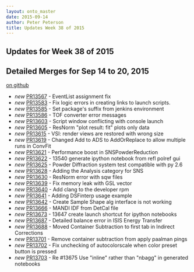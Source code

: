 ```yaml
---
layout: onto_master
date: 2015-09-14
author: Peter Peterson
title: Updates Week 38 of 2015
---
```

Updates for Week 38 of 2015
---------------------------

Detailed Merges for Sep 14 to 20, 2015
--------------------------------------
[on github](https://github.com/mantidproject/mantid/pulls?q=is%3Apr+merged%3A2015-09-15..2015-09-20)

* *new* [PR13567](https://github.com/mantidproject/mantid/pull/13567) - EventList assignment fix
* *new* [PR13583](https://github.com/mantidproject/mantid/pull/13583) - Fix logic errors in creating links to launch scripts.
* *new* [PR13585](https://github.com/mantidproject/mantid/pull/13585) - Set package's suffix from jenkins environment
* *new* [PR13586](https://github.com/mantidproject/mantid/pull/13586) - TOF converter error messages
* *new* [PR13603](https://github.com/mantidproject/mantid/pull/13603) - Script window conflicting with console launch
* *new* [PR13605](https://github.com/mantidproject/mantid/pull/13605) - ResNorm "plot result: fit" plots only data
* *new* [PR13615](https://github.com/mantidproject/mantid/pull/13615) - VSI: render views are restored with wrong size
* *new* [PR13619](https://github.com/mantidproject/mantid/pull/13619) - Changed Add to ADS to AddOrReplace to allow multiple runs in ConvFit
* *new* [PR13621](https://github.com/mantidproject/mantid/pull/13621) - Performance boost in SNSPowderReduction
* *new* [PR13622](https://github.com/mantidproject/mantid/pull/13622) - 13540 generate ipython notebook from refl polref gui
* *new* [PR13625](https://github.com/mantidproject/mantid/pull/13625) - Powder Diffraction system test compatible with py 2.6
* *new* [PR13628](https://github.com/mantidproject/mantid/pull/13628) - Adding the Analysis category for SNS
* *new* [PR13630](https://github.com/mantidproject/mantid/pull/13630) - ResNorm error with sqw files
* *new* [PR13639](https://github.com/mantidproject/mantid/pull/13639) - Fix memory leak with GSL vector
* *new* [PR13640](https://github.com/mantidproject/mantid/pull/13640) - Add clang to the developer rpm
* *new* [PR13641](https://github.com/mantidproject/mantid/pull/13641) - Adding DSFinterp usage example
* *new* [PR13642](https://github.com/mantidproject/mantid/pull/13642) - Create Sample Shape alg interface is not working
* *new* [PR13666](https://github.com/mantidproject/mantid/pull/13666) - MANDI IDF from DetCal file
* *new* [PR13673](https://github.com/mantidproject/mantid/pull/13673) - 13647 create launch shortcut for ipython notebooks
* *new* [PR13687](https://github.com/mantidproject/mantid/pull/13687) - Detailed balance error in ISIS Energy Transfer
* *new* [PR13688](https://github.com/mantidproject/mantid/pull/13688) - Moved Container Subtraction to first tab in Indirect Corrections
* *new* [PR13701](https://github.com/mantidproject/mantid/pull/13701) - Remove container subtraction from apply paalman pings
* *new* [PR13702](https://github.com/mantidproject/mantid/pull/13702) - Fix unchecking of autocolorscale when color preset button is pressed
* *new* [PR13703](https://github.com/mantidproject/mantid/pull/13703) - Re #13675 Use "inline" rather than "nbagg" in generated notebooks
